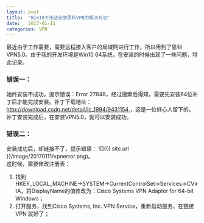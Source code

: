 ```yaml
---
layout: post
title:  "Win10下无法安装思科VPN的解决方法"
date:   2017-01-11
categories: VPN
---
```


最近由于工作需要，需要远程接入客户的局域网进行工作，所以用到了思科VPN5.0。由于我的开发环境是Win10 64系统，在安装的时候出现了一些问题，特此记录。

### 错误一：
始终安装不成功，提示错误：Error 27848，经过搜索后得知，需要先安装64位补丁后才能完成安装。补丁下载地址：[http://download.csdn.net/detail/lc_1994/9431154
](http://download.csdn.net/detail/lc_1994/9431154)，这是一位好心人留下的。补丁安装完成后，在安装VPN5.0，就可以安装成功。

### 错误二：
安装成功后，却链接不了，提示错误：
![]({{ site.url }}/image/20170111/vpnerror.png)。<br />
这时候，需要修改注册表：
1. 找到 HKEY_LOCAL_MACHINE→SYSTEM→CurrentControlSet→Services→CVirtA，将DisplayName的值修改为：Cisco Systems VPN Adapter for 64-bit Windows；
2. 打开服务，找到Cisco Systems, Inc. VPN Service，重新启动服务，在链接VPN 就好了；
